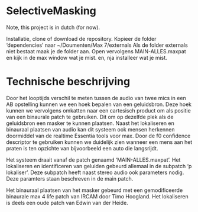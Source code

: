 # SelectiveMasking
Note, this project is in dutch (for now).

Installatie, clone of download de repository. 
Kopieer de folder ‘dependencies’ naar ~/Doumenten/Max 7/externals
Als de folder externals niet bestaat maak je de folder aan. 
Open vervolgens MAIN-ALLES.maxpat en kijk in de max window wat je mist. 
en, nja installeer wat je mist. 

# Technische beschrijving

Door het looptijds verschil te meten tussen de audio van twee mics in een AB opstelling kunnen we een hoek bepalen van een geluidsbron. Deze hoek kunnen we vervolgens omkatten naar een cartesisch product om als positie van een binaurale patch te gebruiken. Dit om op dezelfde plek als de geluidsbron een masker te kunnen plaatsen. Naast het lokaliseren en binauraal plaatsen van audio kan dit systeem ook mensen herkennen doormiddel van de realtime Essentia tools voor max. Door de f0 confidence descriptor te gebruiken kunnen we duidelijk zien wanneer een mens aan het praten is ten opzichte van bijvoorbeeld een auto die langsrijdt. 

Het systeem draait vanaf de patch genaamd ‘MAIN-ALLES.maxpat’. 
Het lokaliseren en identificeren van geluiden gebeurd allemaal in de subpatch ‘p lokaliser’. Deze subpatch heeft  naast stereo audio ook parameters nodig. Deze paramters staan beschreven in de main patch. 

Het binauraal plaatsen van het masker gebeurd met een gemodificeerde binaurale max 4 life patch van IRCAM door Timo Hoogland. Het lokaliseren is deels een oude patch van Edwin van der Heide. 

